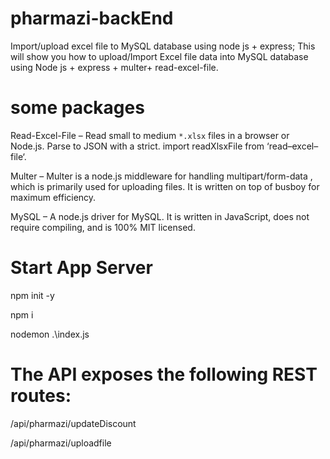 # pharmazi-backEnd
Import/upload excel file to MySQL database using node js + express; 
This will show you how to upload/Import Excel file data into MySQL database using Node js + express + multer+ read-excel-file.

# some packages
Read-Excel-File – Read small to medium `*.xlsx` files in a browser or Node.js. Parse to JSON with a strict. import readXlsxFile from ‘read–excel–file‘.

Multer – Multer is a node.js middleware for handling multipart/form-data , which is primarily used for uploading files. It is written on top of busboy for maximum efficiency.

MySQL – A node.js driver for MySQL. It is written in JavaScript, does not require compiling, and is 100% MIT licensed.

# Start App Server
npm init -y

npm i 

nodemon .\index.js

# The API exposes the following REST routes:

/api/pharmazi/updateDiscount

/api/pharmazi/uploadfile

